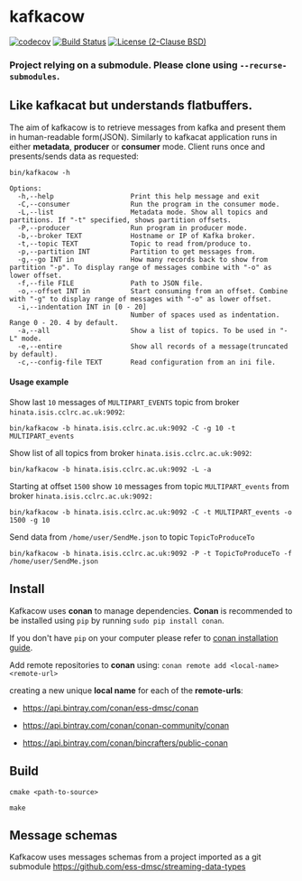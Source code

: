 # kafkacow
[![codecov](https://codecov.io/gh/ess-dmsc/kafkacow/branch/master/graph/badge.svg)](https://codecov.io/gh/ess-dmsc/kafkacow)  [![Build Status](https://jenkins.esss.dk/dm/job/ess-dmsc/job/kafkacow/job/master/badge/icon)](https://jenkins.esss.dk/dm/job/ess-dmsc/job/kafkacow/job/master/) [![License (2-Clause BSD)](https://img.shields.io/badge/license-BSD%202--Clause-blue.svg)](https://github.com/ess-dmsc/kafkacow/blob/master/LICENSE)

### Project relying on a submodule. Please clone using ```--recurse-submodules```.

## Like kafkacat but understands flatbuffers.
The aim of kafkacow is to retrieve messages from kafka and present them in human-readable form(JSON).
Similarly to kafkacat application runs in either __metadata__, __producer__ or __consumer__ mode.
Client runs once and presents/sends data as requested:

```
bin/kafkacow -h

Options:
  -h,--help                   Print this help message and exit
  -C,--consumer               Run the program in the consumer mode.
  -L,--list                   Metadata mode. Show all topics and partitions. If "-t" specified, shows partition offsets.
  -P,--producer               Run program in producer mode.
  -b,--broker TEXT            Hostname or IP of Kafka broker.
  -t,--topic TEXT             Topic to read from/produce to.
  -p,--partition INT          Partition to get messages from.
  -g,--go INT in              How many records back to show from partition "-p". To display range of messages combine with "-o" as lower offset.
  -f,--file FILE              Path to JSON file.
  -o,--offset INT in          Start consuming from an offset. Combine with "-g" to display range of messages with "-o" as lower offset.
  -i,--indentation INT in [0 - 20]
                              Number of spaces used as indentation. Range 0 - 20. 4 by default.
  -a,--all                    Show a list of topics. To be used in "-L" mode.
  -e,--entire                 Show all records of a message(truncated by default).
  -c,--config-file TEXT       Read configuration from an ini file.
  ```
  
  #### Usage example
  Show last `10` messages of `MULTIPART_EVENTS` topic from broker `hinata.isis.cclrc.ac.uk:9092`:
  ```
bin/kafkacow -b hinata.isis.cclrc.ac.uk:9092 -C -g 10 -t MULTIPART_events
  ```
  
  Show list of all topics from broker `hinata.isis.cclrc.ac.uk:9092`:
  ```
 bin/kafkacow -b hinata.isis.cclrc.ac.uk:9092 -L -a
  ```
  
  Starting at offset `1500` show `10` messages from topic `MULTIPART_events` from broker `hinata.isis.cclrc.ac.uk:9092:`
  ```
  bin/kafkacow -b hinata.isis.cclrc.ac.uk:9092 -C -t MULTIPART_events -o 1500 -g 10
  ```
  
  Send data from `/home/user/SendMe.json` to topic `TopicToProduceTo`
  ```
  bin/kafkacow -b hinata.isis.cclrc.ac.uk:9092 -P -t TopicToProduceTo -f /home/user/SendMe.json
  ```
  
  
  ## Install
  
  Kafkacow uses __conan__ to manage dependencies. __Conan__ is recommended to be installed 
  using ```pip``` by running ```sudo pip install conan```. 
  
  If you don't have ```pip``` on your computer please refer to [conan installation guide](https://docs.conan.io/en/latest/installation.html).
  
  
  Add remote repositories to __conan__ using:
  ```conan remote add <local-name> <remote-url>```

 creating a new unique __local name__ for each of the __remote-urls__:
   
   
* https://api.bintray.com/conan/ess-dmsc/conan

* https://api.bintray.com/conan/conan-community/conan
 
* https://api.bintray.com/conan/bincrafters/public-conan

 ## Build
 ```cmake <path-to-source>```

 ```make```
 
 ## Message schemas
 Kafkacow uses messages schemas from a project imported as a git submodule
https://github.com/ess-dmsc/streaming-data-types 

 
